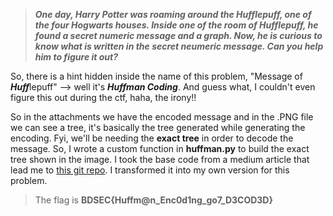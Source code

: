 >***One day, Harry Potter was roaming around the Hufflepuff, one of the four Hogwarts houses. Inside one of the room of Hufflepuff, he found a secret numeric message and a graph. Now, he is curious to know what is written in the secret neumeric message. Can you help him to figure it out?***

So, there is a hint hidden inside the name of this problem, "Message of ***Huff***lepuff" --> well it's ***Huffman Coding***. And guess what, I couldn't even figure this out during the ctf, haha, the irony!! 

So in the attachments we have the encoded message and in the .PNG file we can see a tree, it's basically the tree generated while generating the encoding. Fyi, we'll be needing the **exact tree** in order to decode the message. So, I wrote a custom function in **huffman.py** to build the exact tree shown in the image. I took the base code from a medium article that lead me to [this git repo](https://github.com/YCAyca/Data-Structures-and-Algorithms-with-Python/tree/main/Huffman_Encoding). I transformed it into my own version for this problem.

>The flag is **BDSEC{Huffm@n_Enc0d1ng_go7_D3COD3D}**